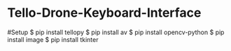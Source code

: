 # Tello-Drone-Keyboard-Interface

#Setup
$ pip install tellopy
$ pip install av
$ pip install opencv-python
$ pip install image
$ pip install tkinter
